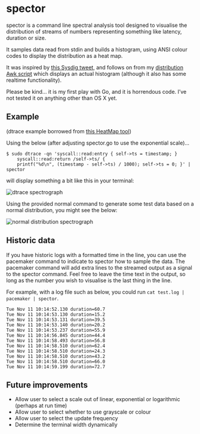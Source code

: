 # spector

spector is a command line spectral analysis tool designed to visualise the distribution of streams of numbers representing something like latency, duration or size.

It samples data read from stdin and builds a histogram, using ANSI colour codes to display the distribution as a heat map.

It was inspired by [this Sysdig tweet](https://twitter.com/sysdig/status/618826906310324224), and follows on from my [distribution Awk script](https://github.com/mrmanc/log-ninja#distribution) which displays an actual histogram (although it also has some realtime functionality).

Please be kind… it is my first play with Go, and it is horrendous code. I’ve not tested it on anything other than OS X yet.

## Example
(dtrace example borrowed from [this HeatMap tool](https://github.com/brendangregg/HeatMap))

Using the below (after adjusting spector.go to use the exponential scale)…

```
$ sudo dtrace -qn 'syscall::read:entry { self->ts = timestamp; }
    syscall::read:return /self->ts/ {
    printf("%d\n", (timestamp - self->ts) / 1000); self->ts = 0; }' | spector
```

will display something a bit like this in your terminal:

![dtrace spectrograph](https://github.com/mrmanc/spector/blob/master/sample.png)

Using the provided normal command to generate some test data based on a normal distribution, you might see the below:

![normal distribution spectrograph](https://github.com/mrmanc/spector/blob/master/normal-distribution.png)


## Historic data

If you have historic logs with a formatted time in the line, you can use the pacemaker command to indicate to spector how to sample the data. The pacemaker command will add extra lines to the streamed output as a signal to the spector command. Feel free to leave the time text in the output, so long as the number you wish to visualise is the last thing in the line.

For example, with a log file such as below, you could run `cat test.log | pacemaker | spector`.

```
Tue Nov 11 10:14:52.130 duration=60.7
Tue Nov 11 10:14:53.130 duration=15.2
Tue Nov 11 10:14:53.131 duration=39.5
Tue Nov 11 10:14:53.140 duration=20.2
Tue Nov 11 10:14:53.237 duration=55.9
Tue Nov 11 10:14:56.845 duration=44.4
Tue Nov 11 10:14:58.493 duration=56.8
Tue Nov 11 10:14:58.510 duration=62.4
Tue Nov 11 10:14:58.510 duration=24.3
Tue Nov 11 10:14:58.510 duration=43.2
Tue Nov 11 10:14:58.510 duration=66.0
Tue Nov 11 10:14:59.199 duration=72.7
```

## Future improvements

* Allow user to select a scale out of linear, exponential or logarithmic (perhaps at run time)
* Allow user to select whether to use grayscale or colour
* Allow user to select the update frequency
* Determine the terminal width dynamically
